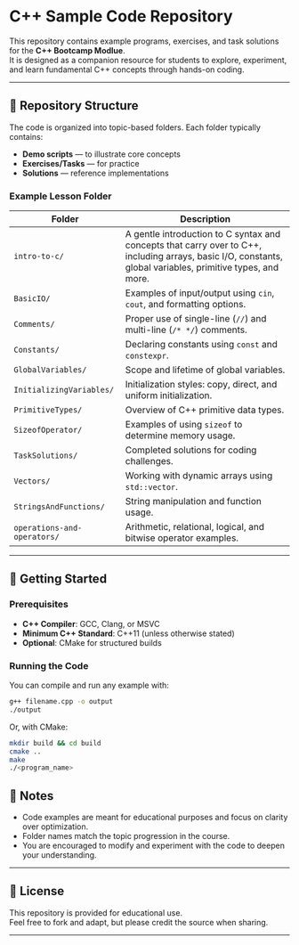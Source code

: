 # C++ Sample Code Repository

This repository contains example programs, exercises, and task solutions for the **C++ Bootcamp Modlue**.  
It is designed as a companion resource for students to explore, experiment, and learn fundamental C++ concepts through hands-on coding.

---

## 📂 Repository Structure

The code is organized into topic-based folders. Each folder typically contains:
- **Demo scripts** — to illustrate core concepts
- **Exercises/Tasks** — for practice
- **Solutions** — reference implementations

### Example Lesson Folder

| Folder | Description |
| ------ | ----------- |
| `intro-to-c/` | A gentle introduction to C syntax and concepts that carry over to C++, including arrays, basic I/O, constants, global variables, primitive types, and more. |
| `BasicIO/` | Examples of input/output using `cin`, `cout`, and formatting options. |
| `Comments/` | Proper use of single-line (`//`) and multi-line (`/* */`) comments. |
| `Constants/` | Declaring constants using `const` and `constexpr`. |
| `GlobalVariables/` | Scope and lifetime of global variables. |
| `InitializingVariables/` | Initialization styles: copy, direct, and uniform initialization. |
| `PrimitiveTypes/` | Overview of C++ primitive data types. |
| `SizeofOperator/` | Examples of using `sizeof` to determine memory usage. |
| `TaskSolutions/` | Completed solutions for coding challenges. |
| `Vectors/` | Working with dynamic arrays using `std::vector`. |
| `StringsAndFunctions/` | String manipulation and function usage. |
| `operations-and-operators/` | Arithmetic, relational, logical, and bitwise operator examples. |

---

## 🚀 Getting Started

### Prerequisites
- **C++ Compiler**: GCC, Clang, or MSVC  
- **Minimum C++ Standard**: C++11 (unless otherwise stated)
- **Optional**: CMake for structured builds

### Running the Code
You can compile and run any example with:
```bash
g++ filename.cpp -o output
./output
```
Or, with CMake:
```bash
mkdir build && cd build
cmake ..
make
./<program_name>
```


## 📝 Notes
- Code examples are meant for educational purposes and focus on clarity over optimization.
- Folder names match the topic progression in the course.
- You are encouraged to modify and experiment with the code to deepen your understanding.

---

## 📜 License
This repository is provided for educational use.  
Feel free to fork and adapt, but please credit the source when sharing.

---
